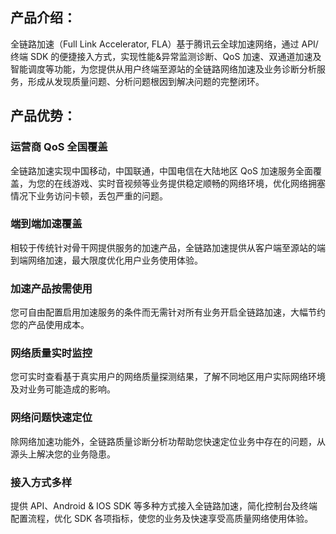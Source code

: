 
## 产品介绍：
全链路加速（Full Link Accelerator, FLA）基于腾讯云全球加速网络，通过 API/终端 SDK 的便捷接入方式，实现性能&异常监测诊断、QoS 加速、双通道加速及智能调度等功能，为您提供从用户终端至源站的全链路网络加速及业务诊断分析服务，形成从发现质量问题、分析问题根因到解决问题的完整闭环。

## 产品优势：
### 运营商 QoS 全国覆盖
全链路加速实现中国移动，中国联通，中国电信在大陆地区 QoS 加速服务全面覆盖，为您的在线游戏、实时音视频等业务提供稳定顺畅的网络环境，优化网络拥塞情况下业务访问卡顿，丢包严重的问题。

### 端到端加速覆盖
相较于传统针对骨干网提供服务的加速产品，全链路加速提供从客户端至源站的端到端网络加速，最大限度优化用户业务使用体验。

### 加速产品按需使用
您可自由配置启用加速服务的条件而无需针对所有业务开启全链路加速，大幅节约您的产品使用成本。

### 网络质量实时监控
您可实时查看基于真实用户的网络质量探测结果，了解不同地区用户实际网络环境及对业务可能造成的影响。

### 网络问题快速定位
除网络加速功能外，全链路质量诊断分析功帮助您快速定位业务中存在的问题，从源头上解决您的业务隐患。

### 接入方式多样
提供 API、Android & IOS SDK 等多种方式接入全链路加速，简化控制台及终端配置流程，优化 SDK 各项指标，使您的业务及快速享受高质量网络使用体验。
